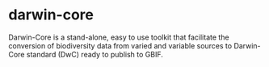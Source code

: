 # darwin-core
Darwin-Core is a stand-alone, easy to use toolkit that facilitate the conversion of biodiversity data from varied and variable sources to Darwin-Core standard (DwC) ready to publish to GBIF.
